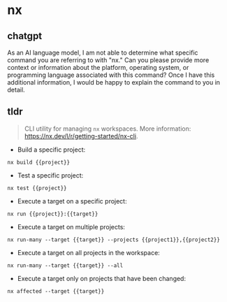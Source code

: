 # nx 
## chatgpt 
As an AI language model, I am not able to determine what specific command you are referring to with "nx." Can you please provide more context or information about the platform, operating system, or programming language associated with this command? Once I have this additional information, I would be happy to explain the command to you in detail. 

## tldr 
 
> CLI utility for managing `nx` workspaces.
> More information: <https://nx.dev/l/r/getting-started/nx-cli>.

- Build a specific project:

`nx build {{project}}`

- Test a specific project:

`nx test {{project}}`

- Execute a target on a specific project:

`nx run {{project}}:{{target}}`

- Execute a target on multiple projects:

`nx run-many --target {{target}} --projects {{project1}},{{project2}}`

- Execute a target on all projects in the workspace:

`nx run-many --target {{target}} --all`

- Execute a target only on projects that have been changed:

`nx affected --target {{target}}`
